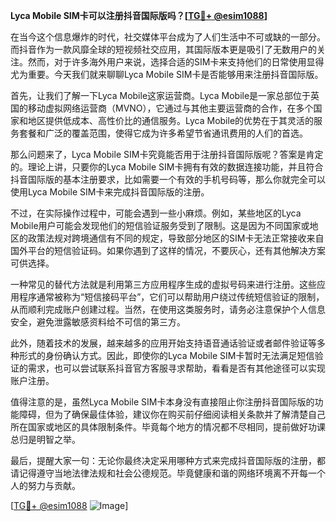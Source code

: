 **Lyca Mobile SIM卡可以注册抖音国际版吗？[[TG💪+ @esim1088](https://t.me/s/esim1088)]**

在当今这个信息爆炸的时代，社交媒体平台成为了人们生活中不可或缺的一部分。而抖音作为一款风靡全球的短视频社交应用，其国际版本更是吸引了无数用户的关注。然而，对于许多海外用户来说，选择合适的SIM卡来支持他们的日常使用显得尤为重要。今天我们就来聊聊Lyca Mobile SIM卡是否能够用来注册抖音国际版。

首先，让我们了解一下Lyca Mobile这家运营商。Lyca Mobile是一家总部位于英国的移动虚拟网络运营商（MVNO），它通过与其他主要运营商的合作，在多个国家和地区提供低成本、高性价比的通信服务。Lyca Mobile的优势在于其灵活的服务套餐和广泛的覆盖范围，使得它成为许多希望节省通讯费用的人们的首选。

那么问题来了，Lyca Mobile SIM卡究竟能否用于注册抖音国际版呢？答案是肯定的。理论上讲，只要你的Lyca Mobile SIM卡拥有有效的数据连接功能，并且符合抖音国际版的基本注册要求，比如需要一个有效的手机号码等，那么你就完全可以使用Lyca Mobile SIM卡来完成抖音国际版的注册。

不过，在实际操作过程中，可能会遇到一些小麻烦。例如，某些地区的Lyca Mobile用户可能会发现他们的短信验证服务受到了限制。这是因为不同国家或地区的政策法规对跨境通信有不同的规定，导致部分地区的SIM卡无法正常接收来自国外平台的短信验证码。如果你遇到了这样的情况，不要灰心，还有其他解决方案可供选择。

一种常见的替代方法就是利用第三方应用程序生成的虚拟号码来进行注册。这些应用程序通常被称为“短信接码平台”，它们可以帮助用户绕过传统短信验证的限制，从而顺利完成账户创建过程。当然，在使用这类服务时，请务必注意保护个人信息安全，避免泄露敏感资料给不可信的第三方。

此外，随着技术的发展，越来越多的应用开始支持语音通话验证或者邮件验证等多种形式的身份确认方式。因此，即使你的Lyca Mobile SIM卡暂时无法满足短信验证的需求，也可以尝试联系抖音官方客服寻求帮助，看看是否有其他途径可以实现账户注册。

值得注意的是，虽然Lyca Mobile SIM卡本身没有直接阻止你注册抖音国际版的功能障碍，但为了确保最佳体验，建议你在购买前仔细阅读相关条款并了解清楚自己所在国家或地区的具体限制条件。毕竟每个地方的情况都不尽相同，提前做好功课总归是明智之举。

最后，提醒大家一句：无论你最终决定采用哪种方式来完成抖音国际版的注册，都请记得遵守当地法律法规和社会公德规范。毕竟健康和谐的网络环境离不开每一个人的努力与贡献。

[[TG💪+ @esim1088](https://t.me/s/esim1088) ![Image](https://i.postimg.cc/4NQfJmqS/Snipaste-2025-05-13-00-14-12.png)]